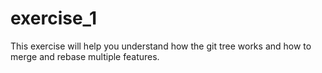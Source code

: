 # exercise_1
This exercise will help you understand how the git tree works and how to merge and rebase multiple features.
